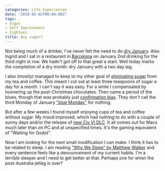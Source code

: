 ```yaml
---
categories: Life Experiences
date: "2018-02-02T00:00:00Z"
tags:
- Sugar
- Self Improvement
- Eighteen
title: Any sugar?
---
```

Not being much of a drinker, I've never felt the need to do [dry January](https://www.nhs.uk/Livewell/alcohol/Pages/dry-january-helped-me-take-back-control-of-my-drinking.aspx). Also Ingrid and I sat in a restaurant in [Barcelona](https://mattischrome.com/spain-new-year-201718/) on January 2nd drinking for the third night in row. We hadn't got off to that great a start. Well today marks the completion of a dry month: dry January with a two day lag.

I also (mostly) managed to keep to my other goal of [eliminating sugar](https://www.theguardian.com/society/2017/jan/16/case-against-sugar-sweetness-and-blight-rachel-cooke) from my tea and coffee. This meant I cut out at least three teaspoons of sugar a day for a month. I can't say it was easy. For a while I compensated by hoovering up the post-Christmas chocolates. Then came a period of the blues, though that was probably just [confirmation bias](https://en.wikipedia.org/wiki/Confirmation_bias). They don't call the third Monday of January ["blue Monday"](https://www.mentalhealth.org.uk/blog/truth-about-blue-monday) for nothing.

But after a few weeks I found myself enjoying cups of tea and coffee without sugar. My mood improved, which had nothing to do with a couple of sunny days and/or the release of [new Civ VI DLC](https://civilization.com/news/entries/civilization-vi-gitarja-leads-indonesia/). It all comes out for Macs much later than on PC and at unspecified times. It's the gaming equivalent of "Waiting for Godot".

Now I am looking for the next small modification I can make. I think it has to be related to sleep. I am reading ["Why We Sleep" by Matthew Walker](https://www.penguin.co.uk/books/295665/why-we-sleep/) and every sentence feels like a denouncement of my current habits. I'm a terrible sleeper and I need to get better at that. Perhaps one for when the post-Australia jetlag is over?


